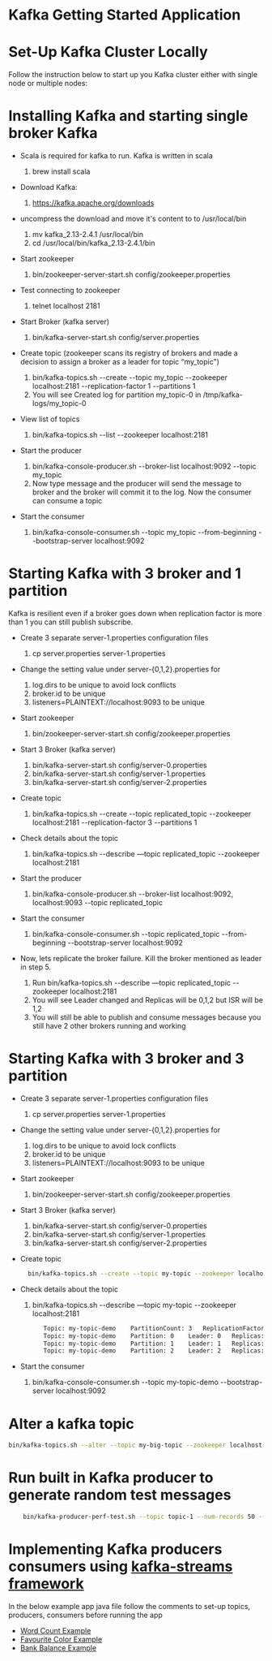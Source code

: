 Kafka Getting Started Application
=================================

Set-Up Kafka Cluster Locally
============================
Follow the instruction below to start up you Kafka cluster either with single node or multiple nodes:

# Installing Kafka and starting single broker Kafka
* Scala is required for kafka to run. Kafka is written in scala
  1. brew install scala
    
* Download Kafka:
  1. https://kafka.apache.org/downloads
    
* uncompress the download and move it's content to to /usr/local/bin
  1. mv kafka_2.13-2.4.1 /usr/local/bin
  2. cd /usr/local/bin/kafka_2.13-2.4.1/bin
    
* Start zookeeper 
  1. bin/zookeeper-server-start.sh config/zookeeper.properties
    
* Test connecting to zookeeper 
  1. telnet localhost 2181
    
* Start Broker (kafka server)
  1. bin/kafka-server-start.sh config/server.properties
    
* Create topic (zookeeper scans its registry of brokers and made a decision to assign a broker as a leader for topic “my_topic")
  1. bin/kafka-topics.sh --create --topic my_topic --zookeeper localhost:2181 --replication-factor 1 --partitions 1
  2. You will see Created log for partition my_topic-0 in /tmp/kafka-logs/my_topic-0
    
* View list of topics 
  1. bin/kafka-topics.sh --list --zookeeper localhost:2181
    
* Start the producer
  1. bin/kafka-console-producer.sh --broker-list localhost:9092 --topic my_topic
  2. Now type message and the producer will send the message to broker and the broker will commit it to the log. Now the consumer can consume a topic
    
* Start the consumer 
  1. bin/kafka-console-consumer.sh  --topic my_topic --from-beginning --bootstrap-server localhost:9092

# Starting Kafka with 3 broker and 1 partition 
Kafka is resilient even if a broker goes down when replication factor is more than 1 you can still publish subscribe.
* Create 3 separate server-1.properties configuration files
  1. cp server.properties server-1.properties

* Change the setting value under  server-{0,1,2}.properties for 
  1. log.dirs to be unique to avoid lock conflicts
  2. broker.id to be unique
  3. listeners=PLAINTEXT://localhost:9093 to be unique
    
* Start zookeeper
    1. bin/zookeeper-server-start.sh config/zookeeper.properties
    
* Start 3 Broker (kafka server)
  1. bin/kafka-server-start.sh config/server-0.properties
  2. bin/kafka-server-start.sh config/server-1.properties
  3. bin/kafka-server-start.sh config/server-2.properties
    
* Create topic 
  1. bin/kafka-topics.sh --create --topic replicated_topic --zookeeper localhost:2181 --replication-factor 3 --partitions 1
    
* Check details about the topic 
  1. bin/kafka-topics.sh --describe —topic replicated_topic --zookeeper localhost:2181
    
* Start the producer
  1.  bin/kafka-console-producer.sh --broker-list localhost:9092,  localhost:9093 --topic replicated_topic
    
* Start the consumer 
  1. bin/kafka-console-consumer.sh  --topic replicated_topic --from-beginning --bootstrap-server localhost:9092
    
* Now, lets replicate the broker failure. Kill the broker mentioned as leader in step 5.
  1. Run bin/kafka-topics.sh --describe —topic replicated_topic --zookeeper localhost:2181
  2. You will see Leader changed and Replicas will be 0,1,2 but ISR will be 1,2
  3. You will still be able to publish and consume messages because you still have 2 other brokers running and working
        
# Starting Kafka with 3 broker and 3 partition 
* Create 3 separate server-1.properties configuration files
    1. cp server.properties server-1.properties

* Change the setting value under  server-{0,1,2}.properties for 
  1. log.dirs to be unique to avoid lock conflicts
  2. broker.id to be unique
  3. listeners=PLAINTEXT://localhost:9093 to be unique
    
* Start zookeeper
  1. bin/zookeeper-server-start.sh config/zookeeper.properties
    
* Start 3 Broker (kafka server)
  1. bin/kafka-server-start.sh config/server-0.properties
  2. bin/kafka-server-start.sh config/server-1.properties
  3. bin/kafka-server-start.sh config/server-2.properties
    
* Create topic 
  ```bash
    bin/kafka-topics.sh --create --topic my-topic --zookeeper localhost:2181 --replication-factor 3 --partitions 3 
  ```
  
* Check details about the topic 
  1. bin/kafka-topics.sh --describe —topic my-topic --zookeeper localhost:2181   
     ```bash
        Topic: my-topic-demo	PartitionCount: 3	ReplicationFactor: 3	Configs:
        Topic: my-topic-demo	Partition: 0	Leader: 0	Replicas: 0,1,2	Isr: 0,1,2
        Topic: my-topic-demo	Partition: 1	Leader: 1	Replicas: 1,2,0	Isr: 1,2,0
        Topic: my-topic-demo	Partition: 2	Leader: 2	Replicas: 2,0,1	Isr: 2,0,1
     ```   
    
* Start the consumer 
  1. bin/kafka-console-consumer.sh  --topic my-topic-demo --bootstrap-server localhost:9092


# Alter a kafka topic
```bash
bin/kafka-topics.sh --alter --topic my-big-topic --zookeeper localhost:2181 --partitions 3
``` 

# Run built in Kafka producer to generate random test messages 
```bash
    bin/kafka-producer-perf-test.sh --topic topic-1 --num-records 50 --record-size 1 --throughput 10 --producer-props bootstrap.servers=localhost:9092,localhost:9093,localhost:9094 key.serializer=org.apache.kafka.common.serialization.StringSerializer value.serializer=org.apache.kafka.common.serialization.StringSerializer
```

# Implementing Kafka producers consumers using [kafka-streams framework](https://kafka.apache.org/documentation/streams/)
In the below example app java file follow the comments to set-up topics, producers, consumers before running the app 
* [Word Count Example](src/main/java/kafka/streams/wourdCount/WordCountApp.java)
* [Favourite Color Example](src/main/java/kafka/streams/favouriteColor/FavouriteColorApp.java) 
* [Bank Balance Example](src/main/java/kafka/streams/bankBalance/BankBalanceExactlyOnceApp.java)